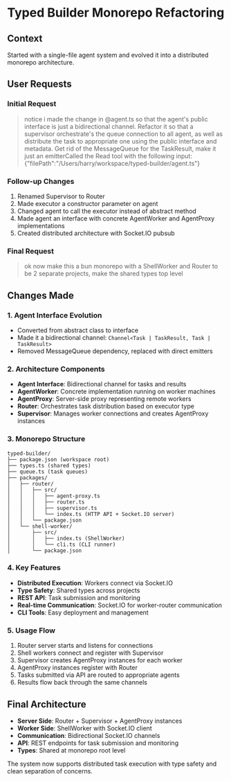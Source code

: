 # Typed Builder Monorepo Refactoring

## Context
Started with a single-file agent system and evolved it into a distributed monorepo architecture.

## User Requests

### Initial Request
> notice i made the change in @agent.ts so that the agent's public interface is just a bidirectional channel. Refactor it so that a supervisor orchestrate's the queue connection to all agent, as well as distribute the task to appropriate one using the public interface and metadata. Get rid of the MessageQueue for the TaskResult, make it just an emitterCalled the Read tool with the following input: {"filePath":"/Users/harry/workspace/typed-builder/agent.ts"}

### Follow-up Changes
1. Renamed Supervisor to Router
2. Made executor a constructor parameter on agent
3. Changed agent to call the executor instead of abstract method
4. Made agent an interface with concrete AgentWorker and AgentProxy implementations
5. Created distributed architecture with Socket.IO pubsub

### Final Request
> ok now make this a bun monorepo with a ShellWorker and Router to be 2 separate projects, make the shared types top level

## Changes Made

### 1. Agent Interface Evolution
- Converted from abstract class to interface
- Made it a bidirectional channel: `Channel<Task | TaskResult, Task | TaskResult>`
- Removed MessageQueue dependency, replaced with direct emitters

### 2. Architecture Components
- **Agent Interface**: Bidirectional channel for tasks and results
- **AgentWorker**: Concrete implementation running on worker machines
- **AgentProxy**: Server-side proxy representing remote workers
- **Router**: Orchestrates task distribution based on executor type
- **Supervisor**: Manages worker connections and creates AgentProxy instances

### 3. Monorepo Structure
```
typed-builder/
├── package.json (workspace root)
├── types.ts (shared types)
├── queue.ts (task queues)
├── packages/
│   ├── router/
│   │   ├── src/
│   │   │   ├── agent-proxy.ts
│   │   │   ├── router.ts
│   │   │   ├── supervisor.ts
│   │   │   └── index.ts (HTTP API + Socket.IO server)
│   │   └── package.json
│   └── shell-worker/
│       ├── src/
│       │   ├── index.ts (ShellWorker)
│       │   └── cli.ts (CLI runner)
│       └── package.json
```

### 4. Key Features
- **Distributed Execution**: Workers connect via Socket.IO
- **Type Safety**: Shared types across projects
- **REST API**: Task submission and monitoring
- **Real-time Communication**: Socket.IO for worker-router communication
- **CLI Tools**: Easy deployment and management

### 5. Usage Flow
1. Router server starts and listens for connections
2. Shell workers connect and register with Supervisor
3. Supervisor creates AgentProxy instances for each worker
4. AgentProxy instances register with Router
5. Tasks submitted via API are routed to appropriate agents
6. Results flow back through the same channels

## Final Architecture
- **Server Side**: Router + Supervisor + AgentProxy instances
- **Worker Side**: ShellWorker with Socket.IO client
- **Communication**: Bidirectional Socket.IO channels
- **API**: REST endpoints for task submission and monitoring
- **Types**: Shared at monorepo root level

The system now supports distributed task execution with type safety and clean separation of concerns.